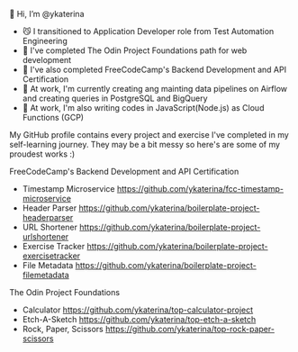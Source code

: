 👋 Hi, I’m @ykaterina
- :smirk_cat: I transitioned to Application Developer role from Test Automation Engineering
- 🌱 I've completed The Odin Project Foundations path for web development
- 🌱 I've also completed FreeCodeCamp's Backend Development and API Certification
- :office: At work, I'm currently creating ang mainting data pipelines on Airflow and creating queries in PostgreSQL and BigQuery
- :office: At work, I'm also writing codes in JavaScript(Node.js) as Cloud Functions (GCP)

My GitHub profile contains every project and exercise I've completed in my self-learning journey. They may be a bit messy so here's are some of my proudest works :)

FreeCodeCamp's Backend Development and API Certification
- Timestamp Microservice https://github.com/ykaterina/fcc-timestamp-microservice
- Header Parser https://github.com/ykaterina/boilerplate-project-headerparser
- URL Shortener https://github.com/ykaterina/boilerplate-project-urlshortener
- Exercise Tracker https://github.com/ykaterina/boilerplate-project-exercisetracker
- File Metadata https://github.com/ykaterina/boilerplate-project-filemetadata

The Odin Project Foundations
- Calculator https://github.com/ykaterina/top-calculator-project
- Etch-A-Sketch https://github.com/ykaterina/top-etch-a-sketch
- Rock, Paper, Scissors https://github.com/ykaterina/top-rock-paper-scissors

<!---
ykaterina/ykaterina is a ✨ special ✨ repository because its `README.md` (this file) appears on your GitHub profile.
You can click the Preview link to take a look at your changes.
--->
